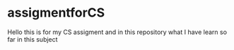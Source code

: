 # assigmentforCS

Hello this is for my CS assigment and in this repository what I have learn so far in this subject
